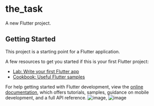 # the_task

A new Flutter project.

## Getting Started

This project is a starting point for a Flutter application.

A few resources to get you started if this is your first Flutter project:

- [Lab: Write your first Flutter app](https://docs.flutter.dev/get-started/codelab)
- [Cookbook: Useful Flutter samples](https://docs.flutter.dev/cookbook)

For help getting started with Flutter development, view the
[online documentation](https://docs.flutter.dev/), which offers tutorials,
samples, guidance on mobile development, and a full API reference.
![image](https://github.com/FarruxMustafo/the_task_clone/assets/96385336/8a4a32c1-3fa0-4d18-8553-85b0abdcea51),
![image](https://github.com/FarruxMustafo/the_task_clone/assets/96385336/ecf68e81-74f8-4f74-92db-3be19337ea94)
